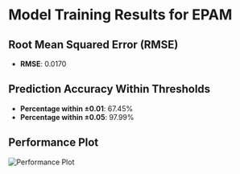 # Model Training Results for EPAM

## Root Mean Squared Error (RMSE)
- **RMSE**: 0.0170

## Prediction Accuracy Within Thresholds
- **Percentage within ±0.01**: 67.45%
- **Percentage within ±0.05**: 97.99%

## Performance Plot
![Performance Plot](../imgs/EPAM.png)
